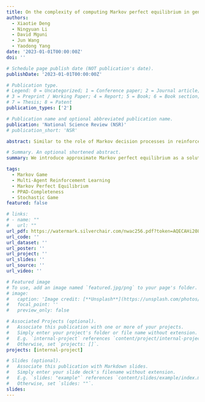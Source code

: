 ```yaml
---
title: On the complexity of computing Markov perfect equilibrium in general-sum stochastic games
authors:
  - Xiaotie Deng
  - Ningyuan Li
  - David Mguni
  - Jun Wang
  - Yaodong Yang
date: '2023-01-01T00:00:00Z'
doi: ''

# Schedule page publish date (NOT publication's date).
publishDate: '2023-01-01T00:00:00Z'

# Publication type.
# Legend: 0 = Uncategorized; 1 = Conference paper; 2 = Journal article;
# 3 = Preprint / Working Paper; 4 = Report; 5 = Book; 6 = Book section;
# 7 = Thesis; 8 = Patent
publication_types: ['2']

# Publication name and optional abbreviated publication name.
publication: 'National Science Review (NSR)'
# publication_short: 'NSR'

abstract: Similar to the role of Markov decision processes in reinforcement learning, Markov games (also called stochastic games) lay down the foundation for the study of multi-agent reinforcement learning and sequential agent interactions. We introduce approximate Markov perfect equilibrium as a solution to the computational problem of finite-state stochastic games repeated in the infinite horizon and prove its PPAD-completeness. This solution concept preserves the Markov perfect property and opens up the possibility for the success of multi-agent reinforcement learning algorithms on static two-player games to be extended to multi-agent dynamic games, expanding the reign of the PPAD-complete class.

# Summary. An optional shortened abstract.
summary: We introduce approximate Markov perfect equilibrium as a solution to the computational problem of finite-state stochastic games repeated in the infinite horizon and prove its PPAD-completeness.

tags:
  - Markov Game
  - Multi-Agent Reinforcement Learning
  - Markov Perfect Equilibrium
  - PPAD-Completeness
  - Stochastic Game
featured: false

# links:
# - name: ""
#   url: ""
url_pdf: https://watermark.silverchair.com/nwac256.pdf?token=AQECAHi208BE49Ooan9kkhW_Ercy7Dm3ZL_9Cf3qfKAc485ysgAAAr8wggK7BgkqhkiG9w0BBwagggKsMIICqAIBADCCAqEGCSqGSIb3DQEHATAeBglghkgBZQMEAS4wEQQMbuFvm-_JvFkPck6cAgEQgIICcoW5Rnh3QYxsGd685mpjDab5leUZ2lNqg7OMCLlC7aD_vqR8yaxKBUK8YKjm5FTGZlfZFJ9b72jKo4I1q0uCrDLmNtibGGhVAiuaie19Dq3avdmYyxzcjSeHVyZJqvM3TJtRKJM5IHp-m6Z8rncSUzZudUKxRYehVVUXibrpkxg3f5u3HDkAievgvBFI1ZQ515LEN7ay3R8X4EKv3UtHsevaEYENMhLIuC0QMsU_85uWpmHP9245kx9WTcZCq92n8ByAHDCRasIoGjVg1JuQ3T8_ffRJzcpjc9q1O9NSrAa9I_l3ttdK7QbTTrU9Dr2JGG8N0VTa2yAAXMldzYzKbtM1g9ElzIY7F0pHQzYcCXT5evM8DGsWbYi7-eT8rTla7f96BqYkKC4LfEa_T6NiEFhXm-dFw22N1WQabu2QpxbERdlcpswb606lM_ZR1tzdf9kB3Au9plclz2t3qD8BSnQqoIvk_wroQw4fQ_E53zEy9qied5j8Ph7rtY9Aj3egHkMCVfJQM_rEpV_oM0BfVWo6_TMJVKnBOwd0c4ISuYlK-_MeyQYXZneMhZzA2-V1xu0JmRKNB365yFOxe_JSPZsyt4KVdDC9RO_zCSfQ85_rg_CMXrOHWSiMnze6kkIo06AenXbHrV05gVsIj88cWGemVzh5hk5EH-lswS_piJxdkMXkO7PsBRsmQLpOZ066plEcXvBROQF6oXWijQBuBl5o9RIATly8Q3fdrOnzya1N07Gw-GlVj3WCZM6W-qc2wBvjC0cOxx0gTK8yJIhsl2s-WzPXaz-wNEqJ2dqmE9F1Ssaghe2zZVwKfW-Rb9UkqmF7
url_code: ''
url_dataset: ''
url_poster: ''
url_project: ''
url_slides: ''
url_source: ''
url_video: ''

# Featured image
# To use, add an image named `featured.jpg/png` to your page's folder.
# image:
#   caption: 'Image credit: [**Unsplash**](https://unsplash.com/photos/jdD8gXaTZsc)'
#   focal_point: ''
#   preview_only: false

# Associated Projects (optional).
#   Associate this publication with one or more of your projects.
#   Simply enter your project's folder or file name without extension.
#   E.g. `internal-project` references `content/project/internal-project/index.md`.
#   Otherwise, set `projects: []`.
projects: [internal-project]

# Slides (optional).
#   Associate this publication with Markdown slides.
#   Simply enter your slide deck's filename without extension.
#   E.g. `slides: "example"` references `content/slides/example/index.md`.
#   Otherwise, set `slides: ""`.
slides:
---
```


